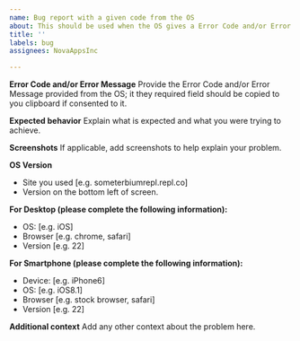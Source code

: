 ```yaml
---
name: Bug report with a given code from the OS
about: This should be used when the OS gives a Error Code and/or Error Message
title: ''
labels: bug
assignees: NovaAppsInc

---
```


**Error Code and/or Error Message**
Provide the Error Code and/or Error Message provided from the OS; it they required field should be copied to you clipboard if consented to it.

**Expected behavior**
Explain what is expected and what you were trying to achieve.

**Screenshots**
If applicable, add screenshots to help explain your problem.

**OS Version**
- Site you used [e.g. someterbiumrepl.repl.co]
- Version on the bottom left of screen.

**For Desktop (please complete the following information):**
 - OS: [e.g. iOS]
 - Browser [e.g. chrome, safari]
 - Version [e.g. 22]

**For Smartphone (please complete the following information):**
 - Device: [e.g. iPhone6]
 - OS: [e.g. iOS8.1]
 - Browser [e.g. stock browser, safari]
 - Version [e.g. 22]

**Additional context**
Add any other context about the problem here.
